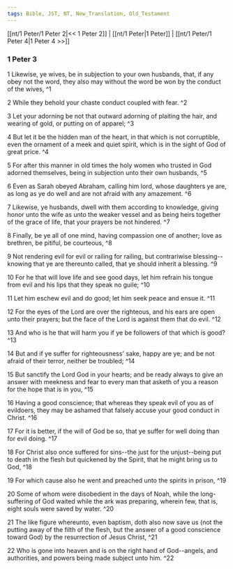 ```yaml
---
tags: Bible, JST, NT, New_Translation, Old_Testament
---
```


[[nt/1 Peter/1 Peter 2|<< 1 Peter 2]] | [[nt/1 Peter|1 Peter]] | [[nt/1 Peter/1 Peter 4|1 Peter 4 >>]]

### 1 Peter 3

1 Likewise, ye wives, be in subjection to your own husbands, that, if any obey not the word, they also may without the word be won by the conduct of the wives,  ^1

2 While they behold your chaste conduct coupled with fear.  ^2

3 Let your adorning be not that outward adorning of plaiting the hair, and wearing of gold, or putting on of apparel;  ^3

4 But let it be the hidden man of the heart, in that which is not corruptible, even the ornament of a meek and quiet spirit, which is in the sight of God of great price.  ^4

5 For after this manner in old times the holy women who trusted in God adorned themselves, being in subjection unto their own husbands,  ^5

6 Even as Sarah obeyed Abraham, calling him lord, whose daughters ye are, as long as ye do well and are not afraid with any amazement.  ^6

7 Likewise, ye husbands, dwell with them according to knowledge, giving honor unto the wife as unto the weaker vessel and as being heirs together of the grace of life, that your prayers be not hindered.  ^7

8 Finally, be ye all of one mind, having compassion one of another; love as brethren, be pitiful, be courteous,  ^8

9 Not rendering evil for evil or railing for railing, but contrariwise blessing\--knowing that ye are thereunto called, that ye should inherit a blessing.  ^9

10 For he that will love life and see good days, let him refrain his tongue from evil and his lips that they speak no guile;  ^10

11 Let him eschew evil and do good; let him seek peace and ensue it.  ^11

12 For the eyes of the Lord are over the righteous, and his ears are open unto their prayers; but the face of the Lord is against them that do evil.  ^12

13 And who is he that will harm you if ye be followers of that which is good?  ^13

14 But and if ye suffer for righteousness\' sake, happy are ye; and be not afraid of their terror, neither be troubled;  ^14

15 But sanctify the Lord God in your hearts; and be ready always to give an answer with meekness and fear to every man that asketh of you a reason for the hope that is in you,  ^15

16 Having a good conscience; that whereas they speak evil of you as of evildoers, they may be ashamed that falsely accuse your good conduct in Christ.  ^16

17 For it is better, if the will of God be so, that ye suffer for well doing than for evil doing.  ^17

18 For Christ also once suffered for sins\--the just for the unjust\--being put to death in the flesh but quickened by the Spirit, that he might bring us to God,  ^18

19 For which cause also he went and preached unto the spirits in prison,  ^19

20 Some of whom were disobedient in the days of Noah, while the long-suffering of God waited while the ark was preparing, wherein few, that is, eight souls were saved by water.  ^20

21 The like figure whereunto, even baptism, doth also now save us (not the putting away of the filth of the flesh, but the answer of a good conscience toward God) by the resurrection of Jesus Christ,  ^21

22 Who is gone into heaven and is on the right hand of God\--angels, and authorities, and powers being made subject unto him.  ^22

 

